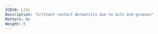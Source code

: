 ```yaml
---
ICD10: L241
Description: "Irritant contact dermatitis due to oils and greases"
Matters: No
Weight: 0
---
```

